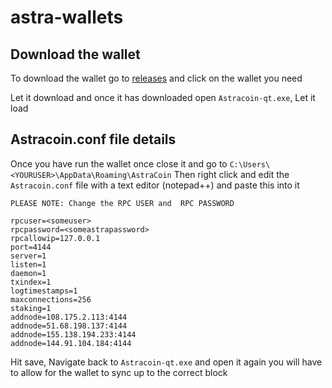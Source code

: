 # astra-wallets

## Download the wallet
To download the wallet go to [releases](https://github.com/CryptoLover705/astra-wallets/releases) and click on the wallet you need 

Let it download and once it has downloaded open `Astracoin-qt.exe`, Let it load
## Astracoin.conf file details

Once you have run the wallet once close it and go to `C:\Users\<YOURUSER>\AppData\Roaming\AstraCoin`
Then right click and edit the `Astracoin.conf` file with a text editor (notepad++) and paste this into it

`PLEASE NOTE: Change the RPC USER and  RPC PASSWORD`
```
rpcuser=<someuser>
rpcpassword=<someastrapassword>
rpcallowip=127.0.0.1
port=4144
server=1
listen=1
daemon=1
txindex=1
logtimestamps=1
maxconnections=256
staking=1
addnode=108.175.2.113:4144
addnode=51.68.198.137:4144
addnode=155.138.194.233:4144
addnode=144.91.104.184:4144
```
Hit save, Navigate back to `Astracoin-qt.exe` and open it again you will have to allow for the wallet to sync up to the correct block 
